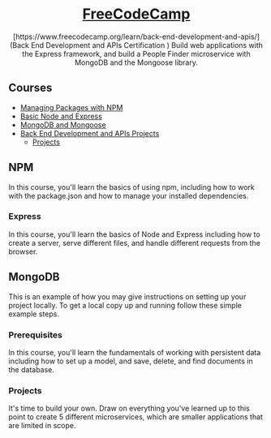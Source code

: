 <h1 align="center"><a href="https://www.freecodecamp.org/learn">FreeCodeCamp</a></h1>

  <p align="center">
  [https://www.freecodecamp.org/learn/back-end-development-and-apis/](Back End Development and APIs Certification )
    Build web applications with the Express framework, and build a People Finder microservice with MongoDB and the Mongoose library.  
</p>



<!-- TABLE OF CONTENTS -->
## Courses

* [Managing Packages with NPM](#npm)
* [Basic Node and Express](#express)
* [MongoDB and Mongoose](#mongodb)
* [Back End Development and APIs Projects](#projects)
  * [Projects](#all)




<!-- ABOUT THE PROJECT -->
## NPM

In this course, you'll learn the basics of using npm, including how to work with the package.json and how to manage your installed dependencies.

### Express
In this course, you'll learn the basics of Node and Express including how to create a server, serve different files, and handle different requests from the browser.



<!-- GETTING STARTED -->
## MongoDB

This is an example of how you may give instructions on setting up your project locally.
To get a local copy up and running follow these simple example steps.

### Prerequisites
In this course, you'll learn the fundamentals of working with persistent data including how to set up a model, and save, delete, and find documents in the database.

### Projects
It's time to build your own. Draw on everything you've learned up to this point to create 5 different microservices, which are smaller applications that are limited in scope.

